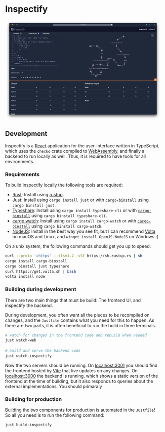 # Inspectify

![](../inspectify-screenshot.png)

## Development

Inspectify is a [React](https://reactjs.org/) application for the user-interface written in TypeScript, which uses the `checko` crate compiled to [WebAssembly](https://webassembly.org/), and finally a backend to run locally as well. Thus, it is required to have tools for all environments.

### Requirements

To build inspectify locally the following tools are required:

- [Rust](https://www.rust-lang.org/): Install using [rustup](https://rustup.rs).
- [Just](https://github.com/casey/just/): Install using `cargo install just` or with [`cargo-binstall`](https://github.com/cargo-bins/cargo-binstall) using `cargo binstall just`.
- [Typeshare](https://github.com/1Password/typeshare): Install using `cargo install typeshare-cli` or with [`cargo-binstall`](https://github.com/cargo-bins/cargo-binstall) using `cargo binstall typeshare-cli`.
- [cargo watch](https://github.com/watchexec/cargo-watch): Install using `cargo install cargo-watch` or with [`cargo-binstall`](https://github.com/cargo-bins/cargo-binstall) using `cargo binstall cargo-watch`.
- [NodeJS](https://nodejs.org/en/): Install in the best way you see fit, but I can recommend [Volta](https://volta.sh/) on macOS and Linux, and `winget install OpenJS.NodeJS` on Windows :)

On a unix system, the following commands should get you up to speed:

```bash
curl --proto '=https' --tlsv1.2 -sSf https://sh.rustup.rs | sh
cargo install cargo-binstall
cargo binstall just typeshare
curl https://get.volta.sh | bash
volta install node
```

### Building during development

There are two main things that must be build: The frontend UI, and inspectify the backend.

During development, you often want all the pieces to be recompiled on changes, and the `Justfile` contains what you need for this to happen. As there are two parts, it is often beneficial to run the build in three terminals.

```bash
# watch for changes in the frontend code and rebuild when needed
just watch-web

# build and serve the backend code
just watch-inspectify
```

Now the two servers should be running. On [localhost:3001](http://localhost:3001/) you should find the frontend hosted by [Vite](https://vitejs.dev/) that live updates on any changes. On [localhost:3000](http://localhost:3000/) the backend is running, which shows a static version of the frontend at the time of building, but it also responds to queries about the external implementations. You should primaraly

### Building for production

Building the two components for production is automated in the `Justfile`! So all you need is to run the following command:

```bash
just build-inspectify
```
